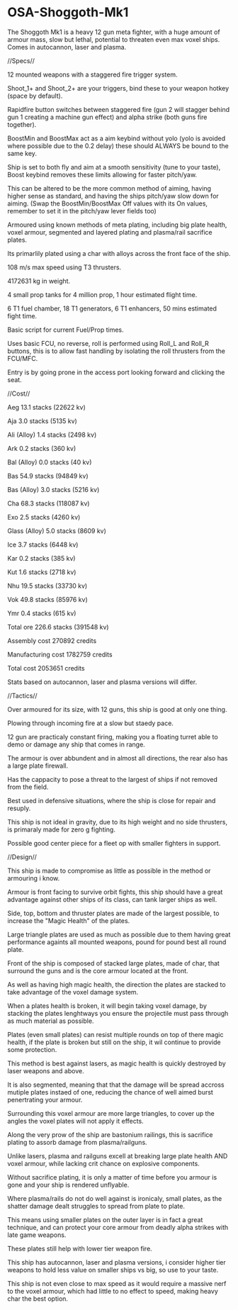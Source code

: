 # OSA-Shoggoth-Mk1
The Shoggoth Mk1 is a heavy 12 gun meta fighter, with a huge amount of armour mass, slow but lethal, potential to threaten even max voxel ships. Comes in autocannon, laser and plasma.


//Specs//


12 mounted weapons with a staggered fire trigger system.

Shoot_1+ and Shoot_2+ are your triggers, bind these to your weapon hotkey (space by default).

Rapidfire button switches between staggered fire (gun 2 will stagger behind gun 1 creating a machine gun effect) and alpha strike (both guns fire together).

BoostMin and BoostMax act as a aim keybind without yolo (yolo is avoided where possible due to the 0.2 delay) these should ALWAYS be bound to the same key.

Ship is set to both fly and aim at a smooth sensitivity (tune to your taste), Boost keybind removes these limits allowing for faster pitch/yaw.

This can be altered to be the more common method of aiming, having higher sense as standard, and having the ships pitch/yaw slow down for aiming.
(Swap the BoostMin/BoostMax Off values with its On values, remember to set it in the pitch/yaw lever fields too)

Armoured using known methods of meta plating, including big plate health, voxel armour, segmented and layered plating and plasma/rail sacrifice plates.

Its primarlily plated using a char with alloys across the front face of the ship.

108 m/s max speed using T3 thrusters.

4172631 kg in weight.

4 small prop tanks for 4 million prop, 1 hour estimated flight time.

6 T1 fuel chamber, 18 T1 generators, 6 T1 enhancers, 50 mins estimated fight time.

Basic script for current Fuel/Prop times.

Uses basic FCU, no reverse, roll is performed using Roll_L and Roll_R buttons, this is to allow fast handling by isolating the roll thrusters from the FCU/MFC.

Entry is by going prone in the access port looking forward and clicking the seat.



//Cost//


Aeg 13.1 stacks (22622 kv)

Aja 3.0 stacks (5135 kv)

Ali (Alloy) 1.4 stacks (2498 kv)

Ark 0.2 stacks (360 kv)

Bal (Alloy) 0.0 stacks (40 kv)

Bas 54.9 stacks (94849 kv)

Bas (Alloy) 3.0 stacks (5216 kv)

Cha 68.3 stacks (118087 kv)

Exo 2.5 stacks (4260 kv)

Glass (Alloy) 5.0 stacks (8609 kv)

Ice 3.7 stacks (6448 kv)

Kar 0.2 stacks (385 kv)

Kut 1.6 stacks (2718 kv)

Nhu 19.5 stacks (33730 kv)

Vok 49.8 stacks (85976 kv)

Ymr 0.4 stacks (615 kv)

Total ore 226.6 stacks (391548 kv)

Assembly cost 270892 credits

Manufacturing cost 1782759 credits

Total cost 2053651 credits

Stats based on autocannon, laser and plasma versions will differ.


//Tactics//


Over armoured for its size, with 12 guns, this ship is good at only one thing.

Plowing through incoming fire at a slow but staedy pace.

12 gun are practicaly constant firing, making you a floating turret able to demo or damage any ship that comes in range.

The armour is over abbundent and in almost all directions, the rear also has a large plate firewall.

Has the cappacity to pose a threat to the largest of ships if not removed from the field.

Best used in defensive situations, where the ship is close for repair and resuply.

This ship is not ideal in gravity, due to its high weight and no side thrusters, is primaraly made for zero g fighting.

Possible good center piece for a fleet op with smaller fighters in support.


//Design//


This ship is made to compromise as little as possible in the method or armouring i know.

Armour is front facing to survive orbit fights, this ship should have a great advantage against other ships of its class, can tank larger ships as well.

Side, top, bottom and thruster plates are made of the largest possible, to increase the "Magic Health" of the plates.

Large triangle plates are used as much as possible due to them having great performance againts all mounted weapons, pound for pound best all round plate.

Front of the ship is composed of stacked large plates, made of char, that surround the guns and is the core armour located at the front.

As well as having high magic health, the direction the plates are stacked to take advantage of the voxel damage system.

When a plates health is broken, it will begin taking voxel damage, by stacking the plates lenghtways you ensure the projectile must pass through as much material as possible.

Plates (even small plates) can resist multiple rounds on top of there magic health, if the plate is broken but still on the ship, it wil continue to provide some protection.

This method is best against lasers, as magic health is quickly destroyed by laser weapons and above.

It is also segmented, meaning that that the damage will be spread accross mutiple plates instaed of one, reducing the chance of well aimed burst penertrating your armour.

Surrounding this voxel armour are more large triangles, to cover up the angles the voxel plates will not apply it effects.

Along the very prow of the ship are bastonium railings, this is sacrifice plating to assorb damage from plasma/railguns.

Unlike lasers, plasma and railguns excell at breaking large plate health AND voxel armour, while lacking crit chance on explosive components.

Without sacrifice plating, it is only a matter of time before you armour is gone and your ship is rendered unflyable.

Where plasma/rails do not do well against is ironicaly, small plates, as the shatter damage dealt struggles to spread from plate to plate.

This means using smaller plates on the outer layer is in fact a great technique, and can protect your core armour from deadly alpha strikes with late game weapons.

These plates still help with lower tier weapon fire.

This ship has autocannon, laser and plasma versions, i consider higher tier weapons to hold less value on smaller ships vs big, so use to your taste.

This ship is not even close to max speed as it would require a massive nerf to the voxel armour, which had little to no effect to speed, making heavy char the best option.
